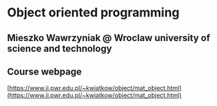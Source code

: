 # Object oriented programming

## Mieszko Wawrzyniak @ Wroclaw university of science and technology

## Course webpage

[https://www.ii.pwr.edu.pl/~kwiatkow/object/mat_object.html](https://www.ii.pwr.edu.pl/~kwiatkow/object/mat_object.html)
